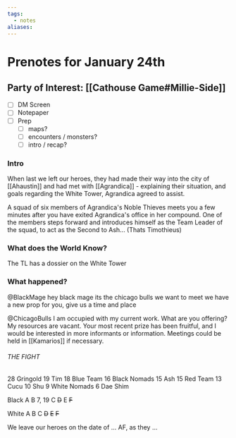 ```yaml
---
tags:
  - notes
aliases:
---
```


# Prenotes for January 24th
## Party of Interest: [[Cathouse Game#Millie-Side]]
- [ ] DM Screen
- [ ] Notepaper
- [ ] Prep
	- [ ] maps?
	- [ ] encounters / monsters?
	- [ ] intro / recap?

### Intro

When last we left our heroes, they had made their way into the city of [[Ahaustin]] and had met with [[Agrandica]] - explaining their situation, and goals regarding the White Tower, Agrandica agreed to assist.

A squad of six members of Agrandica's Noble Thieves meets you a few minutes after you have exited Agrandica's office in her compound. One of the members steps forward and introduces himself as the Team Leader of the squad, to act as the Second to Ash... (Thats Timothieus)

### What does the World Know?

The TL has a dossier on the White Tower

### What happened?

@BlackMage
hey black mage its the chicago bulls we want to meet we have a new prop for you, give us a time and place

@ChicagoBulls
I am occupied with my current work. What are you offering? My resources are vacant. Your most recent prize has been fruitful, and I would be interested in more informants or information. Meetings could be held in [[Kamarios]] if necessary.

###### THE FIGHT
28 Gringold
19 Tim
18 Blue Team
16 Black Nomads
15 Ash
15 Red Team
13 Cucu
10 Shu
9 White Nomads
6 Dae Shim

Black
A
B 7, 19
C
~~D~~
E
~~F~~

White
A
B
C
~~D~~
~~E~~
~~F~~

We leave our heroes on the date of ... AF, as they ...